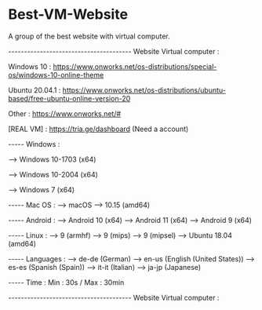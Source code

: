 # Best-VM-Website
A group of the best website with virtual computer.

--------------------------------------- Website Virtual computer :

Windows 10 : https://www.onworks.net/os-distributions/special-os/windows-10-online-theme

Ubuntu 20.04.1 : https://www.onworks.net/os-distributions/ubuntu-based/free-ubuntu-online-version-20

Other : https://www.onworks.net/#

[REAL VM] : https://tria.ge/dashboard (Need a account)

----- Windows :

--> Windows 10-1703 (x64)

--> Windows 10-2004 (x64)

--> Windows 7 (x64)

----- Mac OS :
--> macOS
--> 10.15 (amd64)

----- Android :
--> Android 10 (x64)
--> Android 11 (x64)
--> Android 9 (x64)

----- Linux :
--> 9 (armhf)
--> 9 (mips) 
--> 9 (mipsel)
--> Ubuntu 18.04 (amd64)

----- Languages :
--> de-de (German)
--> en-us (English (United States))
--> es-es (Spanish (Spain))
--> it-it (Italian)
--> ja-jp (Japanese)

----- Time :
Min : 30s / Max : 30min



--------------------------------------- Website Virtual computer :
